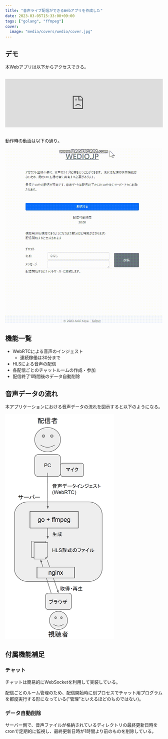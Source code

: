 ```yaml
---
title: "音声ライブ配信ができるWebアプリを作成した"
date: 2023-03-05T15:33:00+09:00
tags: ["golang", "ffmpeg"]
cover:
  image: "media/covers/wedio/cover.jpg"
---
```


## デモ

本Webアプリは以下からアクセスできる。

<iframe class="hatenablogcard" style="width:100%;height:155px;margin:15px 0;max-width:680px;" title="WEDIO.JP | 音声ライブ配信" src="https://hatenablog.com/embed?url=https://www.wedio.jp/" frameborder="0" scrolling="no"></iframe>

動作時の動画は以下の通り。

![デモ動画](/media/photos/wedio/out.gif)

## 機能一覧

* WebRTCによる音声のインジェスト
  * 連続稼働は30分まで
* HLSによる音声の配信
* 各配信ごとのチャットルームの作成・参加
* 配信終了1時間後のデータ自動削除

## 音声データの流れ

本アプリケーションにおける音声データの流れを図示すると以下のようになる。

![全体構成](/media/photos/wedio/wedio.png)

## 付属機能補足

### チャット

チャットは簡易的にWebSocketを利用して実装している。

配信ごとのルーム管理のため、配信開始時に別プロセスでチャット用プログラムを都度実行する形になっている("管理"といえるほどのものではない)。

### データ自動削除

サーバー側で、音声ファイルが格納されているディレクトリの最終更新日時をcronで定期的に監視し、最終更新日時が1時間より前のものを削除している。